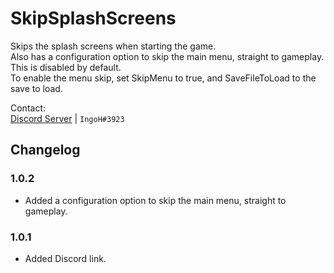 # SkipSplashScreens

Skips the splash screens when starting the game.  
Also has a configuration option to skip the main menu, straight to gameplay. This is disabled by default.  
To enable the menu skip, set SkipMenu to true, and SaveFileToLoad to the save to load.

Contact:  
[Discord Server](https://discord.gg/9Xqvb8Cszg) | `IngoH#3923`

## Changelog

### 1.0.2
- Added a configuration option to skip the main menu, straight to gameplay.

### 1.0.1
- Added Discord link.
